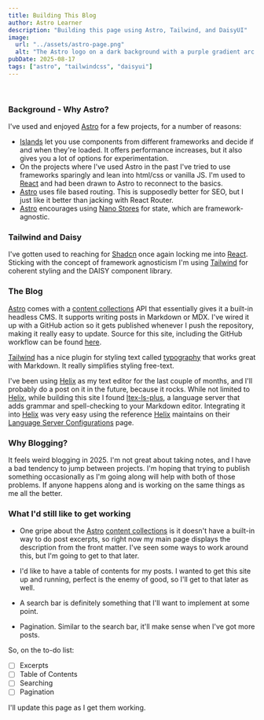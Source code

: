 ```yaml
---
title: Building This Blog
author: Astro Learner
description: "Building this page using Astro, Tailwind, and DaisyUI"
image:
  url: "../assets/astro-page.png"
  alt: "The Astro logo on a dark background with a purple gradient arc."
pubDate: 2025-08-17
tags: ["astro", "tailwindcss", "daisyui"]
---
```


<br/>

### Background - Why Astro?
I've used and enjoyed [Astro](https://astro.build) for a few projects, for a number of reasons:
* [Islands](https://docs.astro.build/en/concepts/islands/) let you use components from different frameworks and decide if and when
they're loaded. It offers performance increases, but it also gives you a lot of options for experimentation.
* On the projects where I've used Astro in the past I've tried to use frameworks sparingly and lean into html/css or vanilla JS. I'm used to
[React](https://react.dev) and had been drawn to Astro to reconnect to the basics.
* [Astro](https://astro.build) uses file based routing. This is supposedly better for SEO, but I just like it better than jacking with React
Router.
* [Astro](https://astro.build) encourages using [Nano Stores](https://docs.astro.build/en/recipes/sharing-state-islands/) for state, which are
framework-agnostic.


### Tailwind and Daisy
I've gotten used to reaching for [Shadcn](https://ui.shadcn.com) once again locking me into [React](https://react.dev/). Sticking with the concept of
framework agnosticism I'm using [Tailwind](http://tailwindcss.com/) for coherent styling and the DAISY component library.

### The Blog
[Astro](https://astro.build) comes with a [content collections](https://docs.astro.build/en/guides/content-collections/) API that essentially
gives it a built-in headless CMS. It supports writing posts in Markdown or MDX. I've wired it up with a GitHub action so it gets published
whenever I push the repository, making it really easy to update. Source for this site, including the GitHub workflow can be found
[here](https://github.com/SMcLeaish/astro-blog).

[Tailwind](http://tailwindcss.com/) has a nice plugin for styling text called [typography](https://v1.tailwindcss.com/docs/typography-plugin) that works great with
Markdown. It really simplifies styling free-text.

I've been using [Helix](http://helix-editor.com/) as my text editor for the last couple of months, and I'll probably do a post on it in the future, because it rocks.
While not limited to [Helix](http://helix-editor.com/), while building this site I found [ltex-ls-plus](https://github.com/ltex-plus/ltex-ls-plus), a language server that
adds grammar and spell-checking to your Markdown editor. Integrating it into [Helix](http://helix-editor.com/) was very easy using the reference [Helix](http://helix-editor.com/) maintains on their
[Language Server Configurations](https://github.com/helix-editor/helix/wiki/Language-Server-Configurations) page.

### Why Blogging?
It feels weird blogging in 2025. I'm not great about taking notes, and I have a bad tendency to jump between projects.
I'm hoping that trying to publish something occasionally as I'm going along will help with both of those problems. If anyone happens along
and is working on the same things as me all the better.

### What I'd still like to get working
* One gripe about the [Astro](https://astro.build) [content collections](https://docs.astro.build/en/guides/content-collections/)
is it doesn't have a built-in way to do post excerpts, so right now my main page displays the description from the front matter. I've seen
some ways to work around this, but I'm going to get to that later.

* I'd like to have a table of contents for my posts. I wanted to get this site up and running, perfect is the enemy of good, so I'll get to
that later as well.

* A search bar is definitely something that I'll want to implement at some point.

* Pagination. Similar to the search bar, it'll make sense when I've got more posts.

So, on the to-do list:

- [ ] Excerpts
- [ ] Table of Contents
- [ ] Searching
- [ ] Pagination

I'll update this page as I get them working. 


